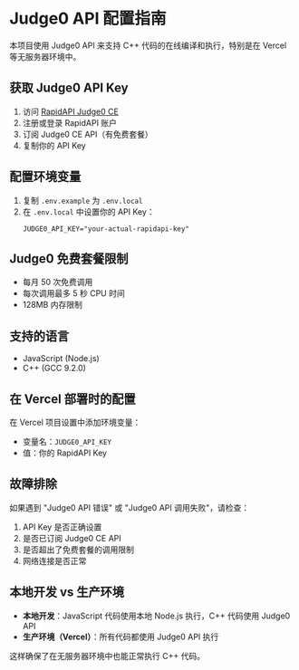 # Judge0 API 配置指南

本项目使用 Judge0 API 来支持 C++ 代码的在线编译和执行，特别是在 Vercel 等无服务器环境中。

## 获取 Judge0 API Key

1. 访问 [RapidAPI Judge0 CE](https://rapidapi.com/judge0-official/api/judge0-ce)
2. 注册或登录 RapidAPI 账户
3. 订阅 Judge0 CE API（有免费套餐）
4. 复制你的 API Key

## 配置环境变量

1. 复制 `.env.example` 为 `.env.local`
2. 在 `.env.local` 中设置你的 API Key：
   ```
   JUDGE0_API_KEY="your-actual-rapidapi-key"
   ```

## Judge0 免费套餐限制

- 每月 50 次免费调用
- 每次调用最多 5 秒 CPU 时间
- 128MB 内存限制

## 支持的语言

- JavaScript (Node.js)
- C++ (GCC 9.2.0)

## 在 Vercel 部署时的配置

在 Vercel 项目设置中添加环境变量：
- 变量名：`JUDGE0_API_KEY`
- 值：你的 RapidAPI Key

## 故障排除

如果遇到 "Judge0 API 错误" 或 "Judge0 API 调用失败"，请检查：

1. API Key 是否正确设置
2. 是否已订阅 Judge0 CE API
3. 是否超出了免费套餐的调用限制
4. 网络连接是否正常

## 本地开发 vs 生产环境

- **本地开发**：JavaScript 代码使用本地 Node.js 执行，C++ 代码使用 Judge0 API
- **生产环境（Vercel）**：所有代码都使用 Judge0 API 执行

这样确保了在无服务器环境中也能正常执行 C++ 代码。